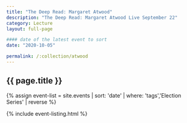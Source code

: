 ```yaml
---
title: "The Deep Read: Margaret Atwood"
description: "The Deep Read: Margaret Atwood Live September 22"
category: Lecture
layout: full-page

#### date of the latest event to sort
date: "2020-10-05"

permalink: /:collection/atwood
---
```

<section id="main-content">
<div class="grid-container large">
<section class="heading">
<h2 class="underline">{{ page.title }}</h2>
</section>

<div class="events-card-list fade-out-siblings">
{% assign event-list = site.events | sort: 'date' | where: 'tags','Election Series' | reverse %}

{% include event-listing.html %}

